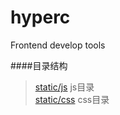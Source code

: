 hyperc
======

Frontend develop tools

####目录结构   
>[static/js](https://github.com/cyclegtx/hyperc/tree/master/static/js)  js目录  
>[static/css](https://github.com/cyclegtx/hyperc/tree/master/static/css)  css目录  


